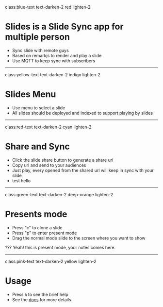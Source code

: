 class:blue-text text-darken-2 red lighten-2

# Slides is a Slide Sync app for multiple person

* Sync slide with remote guys
* Based on remarkjs to render and play a slide
* Use MQTT to keep sync with subscribers

---

class:yellow-text text-darken-2 indigo lighten-2

# Slides Menu

* Use menu to select a slide
* All slides should be deployed and indexed to support playing by slides

---

class:red-text text-darken-2 cyan lighten-2

# Share and Sync

* Click the slide share button to generate a share url
* Copy url and send to your audiences
* Just play, every opened from the shared url will keep in sync with your slide
* test hello

---

class:green-text text-darken-2 deep-orange lighten-2

# Presents mode

* Press "c" to clone a slide
* Press "p" to enter present mode
* Drag the normal mode slide to the screen where you want to show

???
Yeah! this is present mode, your notes comes here.

---

class:pink-text text-darken-2  yellow lighten-2

# Usage

* Press `h` to see the brief help
* See the [docs](https://github.com/gnab/remark/wiki) for more details
